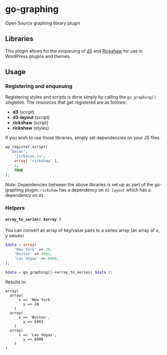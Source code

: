 go-graphing
===========

Open Source graphing library plugin

## Libraries

This plugin allows for the enqueuing of [d3](http://d3js.org/) and [Rickshaw](http://code.shutterstock.com/rickshaw/) for use in WordPress plugins and themes.

## Usage

### Registering and enqueuing
Registering styles and scripts is done simply by calling the `go_graphing()` singleton.  The resources that get registered are as follows:

* __d3__ (script)
* __d3-layout__ (script)
* __rickshaw__ (script)
* __rickshaw__ (styles)

If you wish to use those libraries, simply set dependencies on your JS files:

```php
wp_register_script(
  'bacon',
	'js/bacon.js',
	array( 'rickshaw' ),
	1,
	TRUE
);
```

_Note:_ Dependencies between the above libraries is set up as part of the go-graphing plugin: `rickshaw` has a dependency on `d3-layout` which has a dependency on `d3`.

### Helpers

#### `array_to_series( $array )`

You can convert an array of key/value pairs to a series array (an array of x, y values)

```php
$data = array(
	'New York' => 20,
	'Boston' => 5001,
	'Las Vegas' => 8008,
);

$data = go_graphing()->array_to_series( $data );
```

Results in:

```
array(
  array(
	  x => 'New York',
		y => 20
	)
  array(
	  x => 'Boston',
		y => 5001
	)
  array(
	  x => 'Las Vegas',
		y => 8008
	)
)
```
